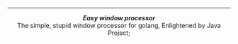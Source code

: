 ***

<div align="center">
    <b><em>Easy window processor</em></b><br>
    The simple, stupid window processor for golang, Enlightened by Java Project;
</div>

<div align="center">
</div>

